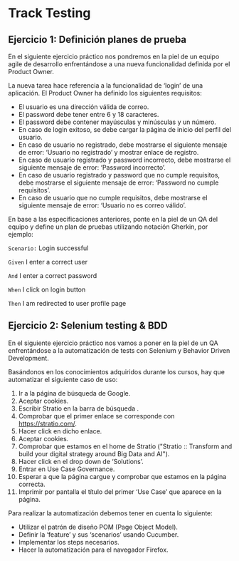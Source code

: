 # Track Testing

## Ejercicio 1: Definición planes de prueba

En el siguiente ejercicio práctico nos pondremos en la piel de un equipo agile de desarrollo enfrentándose a una nueva
funcionalidad definida por el Product Owner.

La nueva tarea hace referencia a la funcionalidad de ‘login’ de una aplicación. El Product Owner ha definido los
siguientes requisitos:

- El usuario es una dirección válida de correo.
- El password debe tener entre 6 y 18 caracteres.
- El password debe contener mayúsculas y minúsculas y un número.
- En caso de login exitoso, se debe cargar la página de inicio del perfil del usuario.
- En caso de usuario no registrado, debe mostrarse el siguiente mensaje de error: ‘Usuario no registrado’ y mostrar
  enlace de registro.
- En caso de usuario registrado y password incorrecto, debe mostrarse el siguiente mensaje de error: ‘Password
  incorrecto’.
- En caso de usuario registrado y password que no cumple requisitos, debe mostrarse el siguiente mensaje de error:
  ‘Password no cumple requisitos’.
- En caso de usuario que no cumple requisitos, debe mostrarse el siguiente mensaje de error: ‘Usuario no es correo
  válido’.

En base a las especificaciones anteriores, ponte en la piel de un QA del equipo y define un plan de pruebas utilizando
notación Gherkin, por ejemplo:

`Scenario:` Login successful

`Given` I enter a correct user

`And` I enter a correct password

`When` I click on login button

`Then` I am redirected to user profile page

## Ejercicio 2: Selenium testing & BDD

En el siguiente ejercicio práctico nos vamos a poner en la piel de un QA enfrentándose a la automatización de tests con
Selenium y Behavior Driven Development.

Basándonos en los conocimientos adquiridos durante los cursos, hay que automatizar el siguiente caso de uso:

1. Ir a la página de búsqueda de Google.
2. Aceptar cookies.
3. Escribir Stratio en la barra de búsqueda .
4. Comprobar que el primer enlace se corresponde con https://stratio.com/.
5. Hacer click en dicho enlace.
6. Aceptar cookies.
7. Comprobar que estamos en el home de Stratio ("Stratio :: Transform and build your digital strategy around Big Data
   and AI").
8. Hacer click en el drop down de ‘Solutions’.
9. Entrar en Use Case Governance.
10. Esperar a que la página cargue y comprobar que estamos en la página correcta.
11. Imprimir por pantalla el título del primer ‘Use Case’ que aparece en la página.

Para realizar la automatización debemos tener en cuenta lo siguiente:

- Utilizar el patrón de diseño POM (Page Object Model).
- Definir la ‘feature’ y sus ‘scenarios’ usando Cucumber.
- Implementar los steps necesarios.
- Hacer la automatización para el navegador Firefox.
